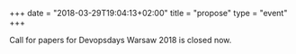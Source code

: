 +++
date = "2018-03-29T19:04:13+02:00"
title = "propose"
type = "event"
+++
<!---  {{< cfp_dates >}} -->

Call for papers for Devopsdays Warsaw 2018 is closed now.